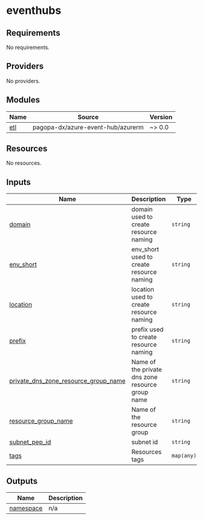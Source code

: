 # eventhubs

<!-- BEGIN_TF_DOCS -->
## Requirements

No requirements.

## Providers

No providers.

## Modules

| Name | Source | Version |
|------|--------|---------|
| <a name="module_etl"></a> [etl](#module\_etl) | pagopa-dx/azure-event-hub/azurerm | ~> 0.0 |

## Resources

No resources.

## Inputs

| Name | Description | Type | Default | Required |
|------|-------------|------|---------|:--------:|
| <a name="input_domain"></a> [domain](#input\_domain) | domain used to create resource naming | `string` | n/a | yes |
| <a name="input_env_short"></a> [env\_short](#input\_env\_short) | env\_short used to create resource naming | `string` | n/a | yes |
| <a name="input_location"></a> [location](#input\_location) | location used to create resource naming | `string` | n/a | yes |
| <a name="input_prefix"></a> [prefix](#input\_prefix) | prefix used to create resource naming | `string` | n/a | yes |
| <a name="input_private_dns_zone_resource_group_name"></a> [private\_dns\_zone\_resource\_group\_name](#input\_private\_dns\_zone\_resource\_group\_name) | Name of the private dns zone resource group name | `string` | n/a | yes |
| <a name="input_resource_group_name"></a> [resource\_group\_name](#input\_resource\_group\_name) | Name of the resource group | `string` | n/a | yes |
| <a name="input_subnet_pep_id"></a> [subnet\_pep\_id](#input\_subnet\_pep\_id) | subnet id | `string` | n/a | yes |
| <a name="input_tags"></a> [tags](#input\_tags) | Resources tags | `map(any)` | n/a | yes |

## Outputs

| Name | Description |
|------|-------------|
| <a name="output_namespace"></a> [namespace](#output\_namespace) | n/a |
<!-- END_TF_DOCS -->
